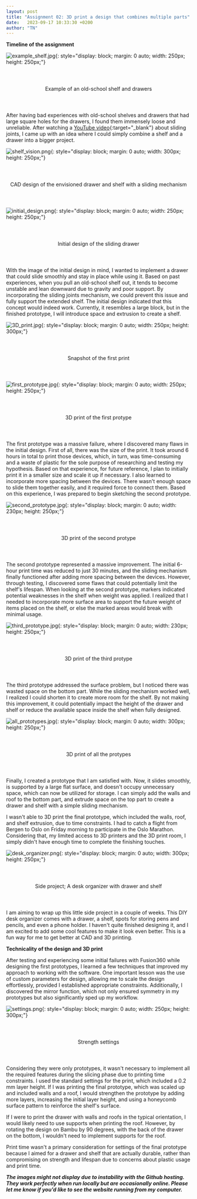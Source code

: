 ```yaml
---
layout: post
title: "Assignment 02: 3D print a design that combines multiple parts"
date:   2023-09-17 10:33:30 +0200
author: "TN"
---
```


**Timeline of the assignment**

![example_shelf.jpg](/files/example_shelf.jpg){: style="display: block; margin: 0 auto; width: 250px; height: 250px;"}

<div style="display: flex; justify-content: center; align-items: center; height: 100px;">
  <p>Example of an old-school shelf and drawers</p>
</div>

After having bad experiences with old-school shelves and drawers that had large square holes for the drawers, I found them immensely loose and unreliable. After watching a [YouTube video](https://www.youtube.com/watch?v=CQgpOVC5ZPc&ab_channel=OmegaFusion){:target="_blank"} about sliding joints, I came up with an idea where I could simply combine a shelf and a drawer into a bigger project.

![shelf_vision.png](/files/shelf_vision.png){: style="display: block; margin: 0 auto; width: 300px; height: 250px;"}

<div style="display: flex; justify-content: center; align-items: center; height: 100px;">
  <p>CAD design of the envisioned drawer and shelf with a sliding mechanism</p>
</div>

![initial_design.png](/files/initial_design.png){: style="display: block; margin: 0 auto; width: 250px; height: 250px;"}

<div style="display: flex; justify-content: center; align-items: center; height: 100px;">
  <p>Initial design of the sliding drawer</p>
</div>

With the image of the initial design in mind, I wanted to implement a drawer that could slide smoothly and stay in place while using it. Based on past experiences, when you pull an old-school shelf out, it tends to become unstable and lean downward due to gravity and poor support. By incorporating the sliding joints mechanism, we could prevent this issue and fully support the extended shelf. The initial design indicated that this concept would indeed work. Currently, it resembles a large block, but in the finished prototype, I will introduce space and extrusion to create a shelf.


![3D_print.jpg](/files/3D_print.jpg){: style="display: block; margin: 0 auto; width: 250px; height: 300px;"}

<div style="display: flex; justify-content: center; align-items: center; height: 100px;">
  <p>Snapshot of the first print</p>
</div>

![first_prototype.jpg](/files/first_prototype.jpg){: style="display: block; margin: 0 auto; width: 250px; height: 250px;"}

<div style="display: flex; justify-content: center; align-items: center; height: 100px;">
  <p>3D print of the first protype</p>
</div>

The first prototype was a massive failure, where I discovered many flaws in the initial design. First of all, there was the size of the print. It took around 6 hours in total to print those devices, which, in turn, was time-consuming and a waste of plastic for the sole purpose of researching and testing my hypothesis. Based on that experience, for future reference, I plan to initially print it in a smaller size and scale it up if necessary. I also learned to incorporate more spacing between the devices. There wasn't enough space to slide them together easily, and it required force to connect them. Based on this experience, I was prepared to begin sketching the second prototype.

![second_prototype.jpg](/files/second_prototype.jpg){: style="display: block; margin: 0 auto; width: 230px; height: 250px;"}

<div style="display: flex; justify-content: center; align-items: center; height: 100px;">
  <p>3D print of the second protype</p>
</div>

The second prototype represented a massive improvement. The initial 6-hour print time was reduced to just 30 minutes, and the sliding mechanism finally functioned after adding more spacing between the devices. However, through testing, I discovered some flaws that could potentially limit the shelf's lifespan. When looking at the second prototype, markers indicated potential weaknesses in the shelf when weight was applied. I realized that I needed to incorporate more surface area to support the future weight of items placed on the shelf, or else the marked areas would break with minimal usage.

![third_prototype.jpg](/files/third_prototype.jpg){: style="display: block; margin: 0 auto; width: 230px; height: 250px;"}

<div style="display: flex; justify-content: center; align-items: center; height: 100px;">
  <p>3D print of the third protype</p>
</div>

The third prototype addressed the surface problem, but I noticed there was wasted space on the bottom part. While the sliding mechanism worked well, I realized I could shorten it to create more room for the shelf. By not making this improvement, it could potentially impact the height of the drawer and shelf or reduce the available space inside the shelf when fully designed.

![all_prototypes.jpg](/files/all_prototypes.jpg){: style="display: block; margin: 0 auto; width: 300px; height: 250px;"}

<div style="display: flex; justify-content: center; align-items: center; height: 100px;">
  <p>3D print of all the protypes</p>
</div>

Finally, I created a prototype that I am satisfied with. Now, it slides smoothly, is supported by a large flat surface, and doesn't occupy unnecessary space, which can now be utilized for storage. I can simply add the walls and roof to the bottom part, and extrude space on the top part to create a drawer and shelf with a simple sliding mechanism.

I wasn't able to 3D print the final prototype, which included the walls, roof, and shelf extrusion, due to time constraints. I had to catch a flight from Bergen to Oslo on Friday morning to participate in the Oslo Marathon. Considering that, my limited access to 3D printers and the 3D print room, I simply didn't have enough time to complete the finishing touches.

![desk_organizer.png](/files/desk_organizer.png){: style="display: block; margin: 0 auto; width: 300px; height: 250px;"}

<div style="display: flex; justify-content: center; align-items: center; height: 100px;">
  <p>Side project; A desk organizer with drawer and shelf</p>
</div>

I am aiming to wrap up this little side project in a couple of weeks. This DIY desk organizer comes with a drawer, a shelf, spots for storing pens and pencils, and even a phone holder. I haven't quite finished designing it, and I am excited to add some cool features to make it look even better. This is a fun way for me to get better at CAD and 3D printing.

**Technicality of the design and 3D print**

After testing and experiencing some initial failures with Fusion360 while designing the first prototypes, I learned a few techniques that improved my approach to working with the software. One important lesson was the use of custom parameters for design, allowing me to scale the design effortlessly, provided I established appropriate constraints. Additionally, I discovered the mirror function, which not only ensured symmetry in my prototypes but also significantly sped up my workflow.

![settings.png](/files/settings.png){: style="display: block; margin: 0 auto; width: 250px; height: 300px;"}

<div style="display: flex; justify-content: center; align-items: center; height: 100px;">
  <p>Strength settings</p>
</div>

Considering they were only prototypes, it wasn't necessary to implement all the required features during the slicing phase due to printing time constraints. I used the standard settings for the print, which included a 0.2 mm layer height. If I was printing the final prototype, which was scaled up and included walls and a roof, I would strengthen the prototype by adding more layers, increasing the initial layer height, and using a honeycomb surface pattern to reinforce the shelf's surface.

If I were to print the drawer with walls and roofs in the typical orientation, I would likely need to use supports when printing the roof. However, by rotating the design on Bambu by 90 degrees, with the back of the drawer on the bottom, I wouldn't need to implement supports for the roof.

Print time wasn't a primary consideration for settings of the final prototype because I aimed for a drawer and shelf that are actually durable, rather than compromising on strength and lifespan due to concerns about plastic usage and print time.

***The images might not display due to instability with the Github hosting. They work perfectly when run locally but are occasionally  online. Please let me know if you'd like to see the website running from my computer.***